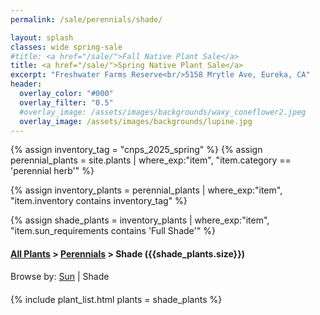 ```yaml
---
permalink: /sale/perennials/shade/

layout: splash
classes: wide spring-sale
#title: <a href="/sale/">Fall Native Plant Sale</a> 
title: <a href="/sale/">Spring Native Plant Sale</a> 
excerpt: "Freshwater Farms Reserve<br/>5158 Mrytle Ave, Eureka, CA"
header:
  overlay_color: "#000"
  overlay_filter: "0.5"
  #overlay_image: /assets/images/backgrounds/waxy_coneflower2.jpeg
  overlay_image: /assets/images/backgrounds/lupine.jpg
---
```


<!-- Jekyll 3.9 doesnt support and/or in where_exp so we have to do this the messy way -->

{% assign inventory_tag = "cnps_2025_spring" %}
{% assign perennial_plants = site.plants | where_exp:"item",
    "item.category == 'perennial herb'" %}

{% assign inventory_plants = perennial_plants | where_exp:"item",
    "item.inventory contains inventory_tag" %}

{% assign shade_plants = inventory_plants | where_exp:"item",
    "item.sun_requirements contains 'Full Shade'" %}

<div class="hours">
    <h4><a href="/sale/all/">All Plants</a> >  <a href="/sale/perennials/">Perennials</a> > Shade ({{shade_plants.size}}) </h4>
</div>
<div style="margin-bottom: 20px;">
    Browse by:
    <a href="/sale/perennials/sun/">Sun</a> |
    Shade 
</div>

{% include plant_list.html 
    plants = shade_plants
%}


